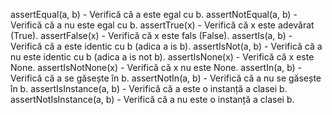 assertEqual(a, b) - Verifică că a este egal cu b.
assertNotEqual(a, b) - Verifică că a nu este egal cu b.
assertTrue(x) - Verifică că x este adevărat (True).
assertFalse(x) - Verifică că x este fals (False).
assertIs(a, b) - Verifică că a este identic cu b (adica a is b).
assertIsNot(a, b) - Verifică că a nu este identic cu b (adica a is not b).
assertIsNone(x) - Verifică că x este None.
assertIsNotNone(x) - Verifică că x nu este None.
assertIn(a, b) - Verifică că a se găsește în b.
assertNotIn(a, b) - Verifică că a nu se găsește în b.
assertIsInstance(a, b) - Verifică că a este o instanță a clasei b.
assertNotIsInstance(a, b) - Verifică că a nu este o instanță a clasei b.





